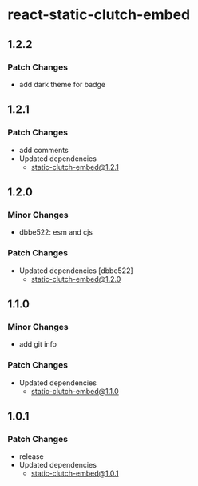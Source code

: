 # react-static-clutch-embed

## 1.2.2

### Patch Changes

- add dark theme for badge

## 1.2.1

### Patch Changes

- add comments
- Updated dependencies
  - static-clutch-embed@1.2.1

## 1.2.0

### Minor Changes

- dbbe522: esm and cjs

### Patch Changes

- Updated dependencies [dbbe522]
  - static-clutch-embed@1.2.0

## 1.1.0

### Minor Changes

- add git info

### Patch Changes

- Updated dependencies
  - static-clutch-embed@1.1.0

## 1.0.1

### Patch Changes

- release
- Updated dependencies
  - static-clutch-embed@1.0.1
